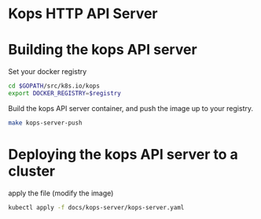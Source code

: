 # Kops HTTP API Server

# Building the kops API server

Set your docker registry

```bash
cd $GOPATH/src/k8s.io/kops
export DOCKER_REGISTRY=$registry
```

Build the kops API server container, and push the image up to your registry.

```bash
make kops-server-push
```

# Deploying the kops API server to a cluster 

apply the file (modify the image)

```bash
kubectl apply -f docs/kops-server/kops-server.yaml
```